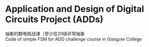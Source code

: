 # Application and Design of Digital Circuits Project (ADDs)  
抽象的数电挑战课（至少在20级非常抽象  
Code of simple FSM for ADD challenge course in Glasgow College

